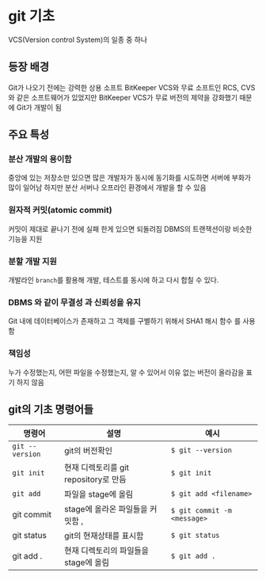 # git 기초

VCS(Version control System)의 일종 중 하나



## 등장 배경

Git가 나오기 전에는 강력한 상용 소프트 BitKeeper VCS와 무료 소프트인 RCS, CVS와 같은 소프트웨어가 있었지만 BitKeeper VCS가 무료 버전의 제약을 강화했기 때문에 Git가 개발이 됨



## 주요 특성



### 분산 개발의 용이함

중앙에 있는 저장소만 있으면 많은 개발자가 동시에 동기화를 시도하면 서버에 부화가 많이 일어남 하지만 분산 서버나 오프라인 환경에서 개발을 할 수 있음

### 원자적 커밋(atomic commit)

커밋이 제대로 끝나기 전에 실패 한게 있으면 되돌려짐 DBMS의 트랜잭션이랑 비슷한 기능을 지원

### 분할 개발 지원 

개발라인 `branch`를 활용해 개발, 테스트를 동시에 하고 다시 합칠 수 있다.

### DBMS 와 같이 무결성 과 신뢰성을 유지 

Git 내에 데이터베이스가 존재하고 그 객체를 구별하기 위해서 SHA1 해시 함수 를 사용함 

### 책임성

누가 수정했는지, 어떤 파일을 수정했는지, 알 수 있어서 이유 없는 버전이 올라감을 표기 하지 않음



## git의 기초 명령어들



| 명령어          | 설명                                   | 예시                         |
| --------------- | -------------------------------------- | ---------------------------- |
| `git --version` | git의 버전확인                         | `$ git --version`            |
| `git init`      | 현재 디렉토리를  git repository로 만듬 | `$ git init`                 |
| `git add`       | 파일을 stage에 올림                    | `$ git add <filename>`       |
| git commit      | stage에 올라온 파일들을 커밋함 ,       | `$ git commit -m <message> ` |
| git status      | git의 현재상태를 표시함                | `$ git status`               |
| git add .       | 현재 디렉토리의 파일들을 stage에 올림  | `$ git add . `               |



### 



